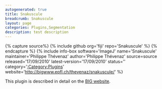 ```yaml
---
autogenerated: true
title: Snakuscule
breadcrumb: Snakuscule
layout: page
categories: Plugins,Segmentation
description: test description
---
```



{% capture source%}
{% include github org='fiji' repo='Snakuscule' %}
{% endcapture %}
{% include info-box software='ImageJ' name='Snakuscule' maintainer='Philippe Thévenaz' author='Philippe Thévenaz' source=source released='17/09/2010' latest-version='17/09/2010' status='' category='[:Category:Plugins](Category_Plugins)' website='http://bigwww.epfl.ch/thevenaz/snakuscule/' %}

This plugin is described in detail on the [BIG website](http://bigwww.epfl.ch/thevenaz/snakuscule/).

 
